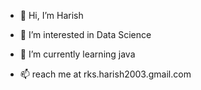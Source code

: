 - 👋 Hi, I’m Harish
- 👀 I’m interested in  Data Science
- 🌱 I’m currently learning java 
  
- 📫  reach me at rks.harish2003.gmail.com
  
   

<!---
Harish-1910/Harish-1910 is a ✨ special ✨ repository because its `README.md` (this file) appears on your GitHub profile.
You can click the Preview link to take a look at your changes.
--->
